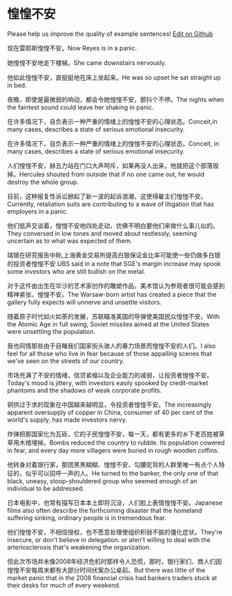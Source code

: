 # 惶惶不安

Please help us improve the quality of example sentences! [Edit on Github](https://github.com/jiyushe/jiyu-example-sentence-source/blob/main/chinese/huanghuangbuan.md)

<p><span class="chinese">现在雷耶斯惶惶不安。</span><span class="english">Now Reyes is in a panic.</span></p>

<p><span class="chinese">她惶惶不安地走下楼梯。</span><span class="english">She came downstairs nervously.</span></p>

<p><span class="chinese">他如此惶惶不安，直挺挺地在床上坐起来。</span><span class="english">He was so upset he sat straight up in bed.</span></p>

<p><span class="chinese">夜晚，即使是最微弱的响动，都会令她惶惶不安，颤抖个不停。</span><span class="english">The nights when the faintest sound could leave her shaking in panic.</span></p>

<p><span class="chinese">在许多情况下，自负表示一种严重的情绪上的惶惶不安的心理状态。</span><span class="english">Conceit,in many cases, describes a state of serious emotional insecurity.</span></p>

<p><span class="chinese">在许多情况下，自负表示一种严重的情绪上的惶惶不安的心理状态。</span><span class="english">Conceit, in many cases, describes a state of serious emotional insecurity.</span></p>

<p><span class="chinese">人们惶惶不安，赫五力站在门口大声呵斥，如果再没人出来，他就把这个部落毁掉。</span><span class="english">Hercules shouted from outside that if no one came out, he would destroy the whole group.</span></p>

<p><span class="chinese">目前，这种报复性诉讼掀起了新一波的起诉浪潮，这使得雇主们惶惶不安。</span><span class="english">Currently, retaliation suits are contributing to a wave of litigation that has employers in a panic.</span></p>

<p><span class="chinese">他们低声交谈着，惶惶不安地四处走动，仿佛不明白要他们来做什么事儿似的。</span><span class="english">They conversed in low tones and moved about restlessly, seeming uncertain as to what was expected of them.</span></p>

<p><span class="chinese">瑞银在研究报告中称,上海黄金交易所提高白银保证金比率可能使一些仍做多白银的投资者惶惶不安.</span><span class="english">UBS said in a note that SGE's margin increase may spook some investors who are still bullish on the metal.</span></p>

<p><span class="chinese">对于这件由出生在华沙的艺术家创作的雕塑作品，美术馆认为参观者很可能会感到精神紧张、惶惶不安。</span><span class="english">The Warsaw-born artist has created a piece that the gallery fully expects will unnerve and unsettle visitors.</span></p>

<p><span class="chinese">随着原子时代如火如荼的发展，苏联瞄准美国的导弹使美国民众惶惶不安。</span><span class="english">With the Atomic Age in full swing, Soviet missiles aimed at the United States were unsettling the population.</span></p>

<p><span class="chinese">我也同情那些由于目睹我们国家街头骇人的暴力场景而惶惶不安的人们。</span><span class="english">I also feel for all those who live in fear because of those appalling scenes that we've seen on the streets of our country.</span></p>

<p><span class="chinese">市场充满了不安的情绪，信贷紧缩以及企业能力的减弱，让投资者惶惶不安。</span><span class="english">Today's mood is jittery, with investors easily spooked by credit-market phantoms and the shadows of weak corporate profits.</span></p>

<p><span class="chinese">铜供过于求的现象在中国越来越明显，令投资者惶惶不安。</span><span class="english">The increasingly apparent oversupply of copper in China, consumer of 40 per cent of the world's supply, has made investors nervy.</span></p>

<p><span class="chinese">炸弹把那国家化为瓦砾，它的子民惶惶不安，每一天，都有更多的乡下老百姓被草草用木棺埋掉。</span><span class="english">Bombs reduced the country to rubble. Its population cowered in fear, and every day more villagers were buried in rough wooden coffins.</span></p>

<p><span class="chinese">他转身对着银行家，那团黑黑糊糊、惶惶不安、勾腰驼背的人群里唯一有点个人特征的，似乎可以招呼一声的人。</span><span class="english">He turned to the banker, the only one of that black, uneasy, stoop-shouldered group who seemed enough of an individual to be addressed.</span></p>

<p><span class="chinese">日本电影中，也常有描写日本本土即将沉没，人们脸上表情惶惶不安。</span><span class="english">Japanese films also often describe the forthcoming disaster that the homeland suffering sinking, ordinary people is in tremendous fear.</span></p>

<p><span class="chinese">他们惶惶不安，不相信授权，也不愿意处理使组织积弱不振的僵化症状。</span><span class="english">They're insecure, or don't believe in delegation. or aten't willing to deal with the arteriosclerosis that's weakening the organization.</span></p>

<p><span class="chinese">但此次市场并未像2008年经济危机时那样令人恐慌，那时，银行家们、商人们因惶惶不安每周末都有大部分时间伏案办公桌前。</span><span class="english">But there was little of the market panic that in the 2008 financial crisis had bankers traders stuck at their desks for much of every weekend.</span></p>

